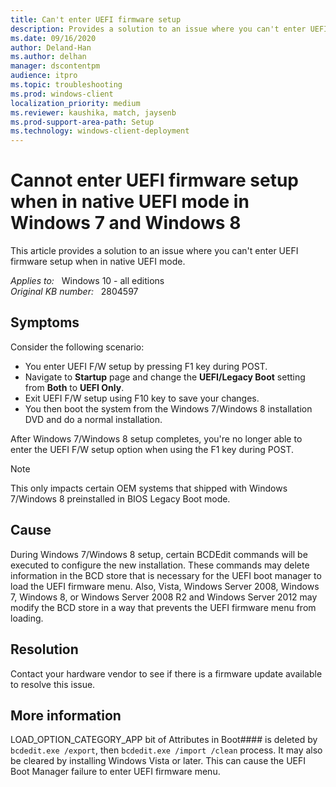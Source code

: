 ```yaml
---
title: Can't enter UEFI firmware setup
description: Provides a solution to an issue where you can't enter UEFI firmware setup when in native UEFI mode.
ms.date: 09/16/2020
author: Deland-Han 
ms.author: delhan
manager: dscontentpm
audience: itpro
ms.topic: troubleshooting
ms.prod: windows-client
localization_priority: medium
ms.reviewer: kaushika, match, jaysenb
ms.prod-support-area-path: Setup
ms.technology: windows-client-deployment
---
```

# Cannot enter UEFI firmware setup when in native UEFI mode in Windows 7 and Windows 8

This article provides a solution to an issue where you can't enter UEFI firmware setup when in native UEFI mode.

_Applies to:_ &nbsp; Windows 10 - all editions  
_Original KB number:_ &nbsp; 2804597

## Symptoms

Consider the following scenario:

- You enter UEFI F/W setup by pressing F1 key during POST.
- Navigate to **Startup** page and change the **UEFI/Legacy Boot** setting from **Both** to **UEFI Only**.
- Exit UEFI F/W setup using F10 key to save your changes.
- You then boot the system from the Windows 7/Windows 8 installation DVD and do a normal installation.

After Windows 7/Windows 8 setup completes, you're no longer able to enter the UEFI F/W setup option when using the F1 key during POST.

> [!NOTE]
> This only impacts certain OEM systems that shipped with Windows 7/Windows 8 preinstalled in BIOS Legacy Boot mode.

## Cause

During Windows 7/Windows 8 setup, certain BCDEdit commands will be executed to configure the new installation. These commands may delete information in the BCD store that is necessary for the UEFI boot manager to load the UEFI firmware menu. Also, Vista, Windows Server 2008, Windows 7, Windows 8, or Windows Server 2008 R2 and Windows Server 2012 may modify the BCD store in a way that prevents the UEFI firmware menu from loading.

## Resolution

Contact your hardware vendor to see if there is a firmware update available to resolve this issue.

## More information

LOAD_OPTION_CATEGORY_APP bit of Attributes in Boot#### is deleted by `bcdedit.exe /export`, then `bcdedit.exe /import /clean` process. It may also be cleared by installing Windows Vista or later. This can cause the UEFI Boot Manager failure to enter UEFI firmware menu.
